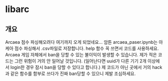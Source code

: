 # libarc
## 개요
Arcaea 점수 파싱해오려다 여기까지 오게 되었네요...
암튼 arcaea_paser.ipynb는 아케아 점수 파싱해서 .csv파일로 저장합니다.
help 함수 꼭 쓰면서 코드를 사용하세요. Arcaea 게임 자체에서 ban을 당할 수 있는 불이익이 발생할 수 있습니다.
제가 적은 코드는 그런 위험이 거의 안 일어날 것입니다.
(일어난다면 uuid가 다른 기기 2개 이상에서 login한 경우 잠시 ban을 당할 수 있다고 합니다.)
제 코드가 아닌 곳에서 거의 hack과 같은 함수를 함부로 쓰다가 진짜 ban당할 수 있으니 제발 조심하세요.
